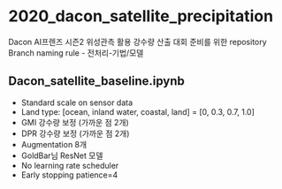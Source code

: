 # 2020_dacon_satellite_precipitation
Dacon AI프렌즈 시즌2 위성관측 활용 강수량 산출 대회 준비를 위한 repository  
Branch naming rule - 전처리-기법/모델

## Dacon_satellite_baseline.ipynb
- Standard scale on sensor data
- Land type: [ocean, inland water, coastal, land] = [0, 0.3, 0.7, 1.0]
- GMI 강수량 보정 (가까운 점 2개)
- DPR 강수량 보정 (가까운 점 2개)
- Augmentation 8개
- GoldBar님 ResNet 모델
- No learning rate scheduler
- Early stopping patience=4
